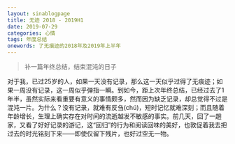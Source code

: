 ```yaml
---
layout: sinablogpage
title: 无迹 2018 - 2019H1
date: 2019-07-29
categories: 心情
tags: 年度总结
onewords: 了无痕迹的2018年及2019年上半年
---
```


> 补一篇年终总结，结束混沌的日子

对于我，已过25岁的人，如果一天没有记录，那么这一天似乎过得了无痕迹；如果一周没有记录，这一周似乎弹指一瞬。到如今，距上次年终总结，已经过去了1年半，虽然实际来看重要有意义的事情颇多，然而因为缺乏记录，却总觉得不过是混沌一片。为什么？没有记录，就难有反刍(chú)，短时记忆就难深刻；而且随着年龄增长，生理上确实存在对时间的流逝越发不敏感的事实。前几天，回了一趟家，又看了好好记录的游记，这“回归”的行为和阅读回味的美好，也敦促着我去把过去的时光铭刻下来——即使仅留下残片，也好过空无一物。

